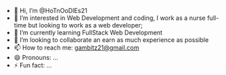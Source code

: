 - 👋 Hi, I’m @HoTnOoDlEs21
- 👀 I’m interested in Web Development and coding, I work as a nurse full-time but looking to work as a web developer;
- 🌱 I’m currently learning FullStack Web Development
- 💞️ I’m looking to collaborate an earn as much experience as possible
- 📫 How to reach me: gambitz21@gmail.com
- 😄 Pronouns: ...
- ⚡ Fun fact: ...

<!---
HoTnOoDlEs21/HoTnOoDlEs21 is a ✨ special ✨ repository because its `README.md` (this file) appears on your GitHub profile.
You can click the Preview link to take a look at your changes.
--->
